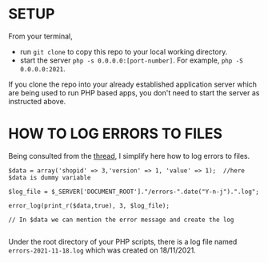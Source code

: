 # SETUP

From your terminal, 
* run `git clone` to copy this repo to your local working directory.
* start the server `php -s 0.0.0.0:[port-number]`. For example, `php -S 0.0.0.0:2021`.

If you clone the repo into your already established application server which are being used 
to run PHP based apps, you don't need to start the server as instructed above.

# HOW  TO LOG ERRORS TO FILES

Being consulted from the [thread](https://stackoverflow.com/questions/19898688/how-to-create-a-logfile-in-php/19898993), 
I simplify here how to log errors to files.

```
$data = array('shopid' => 3,'version' => 1, 'value' => 1);  //here $data is dummy variable

$log_file = $_SERVER['DOCUMENT_ROOT']."/errors-".date("Y-n-j").".log";

error_log(print_r($data,true), 3, $log_file);

// In $data we can mention the error message and create the log
    
``` 

Under the root directory of your PHP scripts, there is a log file named `errors-2021-11-18.log` which was 
created on 18/11/2021.